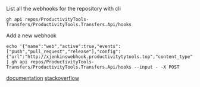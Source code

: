 
List all the webhooks for the repository with cli
```
gh api repos/ProductivityTools-Transfers/ProductivityTools.Transfers.Api/hooks 
```

Add a new webhook
```
echo '{"name":"web","active":true,"events":["push","pull_request","release"],"config":{"url":"http://xjenkinswebhook.productivitytytools.top","content_type":"form","insecure_ssl":"0"}}' | gh api repos/ProductivityTools-Transfers/ProductivityTools.Transfers.Api/hooks --input - -X POST
```

[documentation](https://cli.github.com/manual/gh_api)
[stackoverflow](https://stackoverflow.com/questions/75794370/create-a-github-webhook-using-the-github-cli)